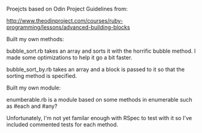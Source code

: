 Proejcts based on Odin Project Guidelines from:

http://www.theodinproject.com/courses/ruby-programming/lessons/advanced-building-blocks


Built my own methods:

bubble_sort.rb takes an array and sorts it with the horrific bubble method. I made some optimizations to help it go a bit faster.

bubble_sort_by.rb takes an array and a block is passed to it so that the sorting method is specified.


Built my own module:

enumberable.rb is a module based on some methods in enumerable such as #each and #any?

Unfortunately, I'm not yet familar enough with RSpec to test with it so I've included commented tests for each method.